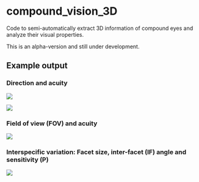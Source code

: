 # compound_vision_3D
Code to semi-automatically extract 3D information of compound eyes and analyze their visual properties.

This is an alpha-version and still under development.

## Example output
### Direction and acuity
![](https://live.staticflickr.com/65535/52077372779_5dafd04018_o.gif)

![](https://live.staticflickr.com/65535/52076068947_cf3e339868_o.gif)

### Field of view (FOV) and acuity
![](https://live.staticflickr.com/65535/52076088442_1bff87d231_o.png)

### Interspecific variation: Facet size, inter-facet (IF) angle and sensitivity (P)
![](https://live.staticflickr.com/65535/52077614450_71d1ecd3bc_o.png)
